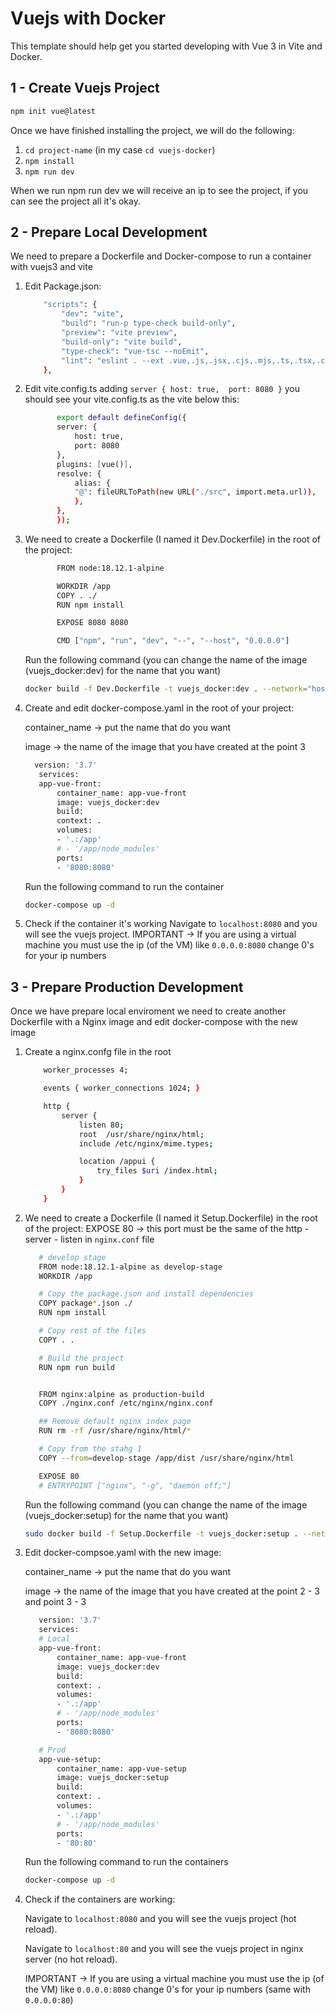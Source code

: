 # Vuejs with Docker

This template should help get you started developing with Vue 3 in Vite and Docker.

## 1 - Create Vuejs Project

```sh
npm init vue@latest
```

Once we have finished installing the project, we will do the following:
1. `cd project-name` (in my case `cd vuejs-docker`)
2. `npm install`
3. `npm run dev`

When we run npm run dev we will receive an ip to see the project, if you can see the project all it's okay.

## 2 - Prepare Local Development
We need to prepare a Dockerfile and Docker-compose to run a container with vuejs3 and vite

1. Edit Package.json:
    ```sh
        "scripts": {
            "dev": "vite",
            "build": "run-p type-check build-only",
            "preview": "vite preview",
            "build-only": "vite build",
            "type-check": "vue-tsc --noEmit",
            "lint": "eslint . --ext .vue,.js,.jsx,.cjs,.mjs,.ts,.tsx,.cts,.mts --fix --ignore-path .gitignore"
        },

2. Edit vite.config.ts adding `server { host: true,  port: 8080 }` you should see your vite.config.ts as the vite below this:
     ```sh
            export default defineConfig({
            server: {
                host: true,
                port: 8080
            },
            plugins: [vue()],
            resolve: {
                alias: {
                "@": fileURLToPath(new URL("./src", import.meta.url)),
                },
            },
            });

3. We need to create a Dockerfile (I named it Dev.Dockerfile) in the root of the project:
     ```sh
            FROM node:18.12.1-alpine

            WORKDIR /app
            COPY . ./
            RUN npm install

            EXPOSE 8080 8080

            CMD ["npm", "run", "dev", "--", "--host", "0.0.0.0"]
    ```
    Run the following command (you can change the name of the image (vuejs_docker:dev) for the name that you want)
    ```sh
    docker build -f Dev.Dockerfile -t vuejs_docker:dev . --network="host"
    ```

4. Create and edit docker-compose.yaml in the root of your project:

    container_name -> put the name that do you want

    image -> the name of the image that you have created at the point 3
    
     ```sh
       version: '3.7'
        services:
        app-vue-front:
            container_name: app-vue-front
            image: vuejs_docker:dev
            build:
            context: .
            volumes:
            - '.:/app'
            # - '/app/node_modules'
            ports:
            - '8080:8080'
    ```
    Run the following command to run the container
    ```sh
    docker-compose up -d
    ```

5. Check if the container it's working
    Navigate to `localhost:8080` and you will see the vuejs project.
    IMPORTANT -> If you are using a virtual machine you must use the ip (of the VM) like `0.0.0.0:8080` change 0's for your ip numbers

## 3 - Prepare Production Development
Once we have prepare local enviroment we need to create another Dockerfile with a Nginx image and edit docker-compose with the new image
1. Create a nginx.confg file in the root
    ```sh
        worker_processes 4;

        events { worker_connections 1024; }

        http {
            server {
                listen 80;
                root  /usr/share/nginx/html;
                include /etc/nginx/mime.types;

                location /appui {
                    try_files $uri /index.html;
                }
            }
        }

2. We need to create a Dockerfile (I named it Setup.Dockerfile) in the root of the project:
    EXPOSE 80 -> this port must be the same of the http - server - listen in `nginx.conf` file
     ```sh
        # develop stage
        FROM node:18.12.1-alpine as develop-stage
        WORKDIR /app

        # Copy the package.json and install dependencies
        COPY package*.json ./
        RUN npm install

        # Copy rest of the files
        COPY . .

        # Build the project
        RUN npm run build


        FROM nginx:alpine as production-build
        COPY ./nginx.conf /etc/nginx/nginx.conf

        ## Remove default nginx index page
        RUN rm -rf /usr/share/nginx/html/*

        # Copy from the stahg 1
        COPY --from=develop-stage /app/dist /usr/share/nginx/html

        EXPOSE 80
        # ENTRYPOINT ["nginx", "-g", "daemon off;"]
    ```
    Run the following command (you can change the name of the image (vuejs_docker:setup) for the name that you want)
    ```sh
    sudo docker build -f Setup.Dockerfile -t vuejs_docker:setup . --network="host"
    ```

3. Edit docker-compsoe.yaml with the new image:

    container_name -> put the name that do you want

    image -> the name of the image that you have created at the point 2 - 3 and point 3 - 3
     ```sh
        version: '3.7'
        services:
        # Local
        app-vue-front:
            container_name: app-vue-front
            image: vuejs_docker:dev
            build:
            context: .
            volumes:
            - '.:/app'
            # - '/app/node_modules'
            ports:
            - '8080:8080'

        # Prod
        app-vue-setup:
            container_name: app-vue-setup
            image: vuejs_docker:setup
            build:
            context: .
            volumes:
            - '.:/app'
            # - '/app/node_modules'
            ports:
            - '80:80'
    ```
    Run the following command to run the containers
    ```sh
    docker-compose up -d
    ```
4. Check if the containers are working:

    Navigate to `localhost:8080` and you will see the vuejs project (hot reload).

    Navigate to `localhost:80` and you will see the vuejs project in nginx server (no hot reload).

    IMPORTANT -> If you are using a virtual machine you must use the ip (of the VM) like `0.0.0.0:8080` change 0's for your ip numbers (same with `0.0.0.0:80`)
